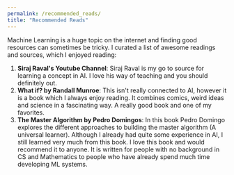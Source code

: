 ```yaml
---
permalink: /recommended_reads/
title: "Recommended Reads"
---
```


Machine Learning is a huge topic on the internet and finding good resources can sometimes be tricky. I curated a list of awesome readings and sources, which I enjoyed reading:

1. **Siraj Raval's Youtube Channel**: Siraj Raval is my go to source for learning a concept in AI. I love his way of teaching and you should definitely out.
2. **What if? by Randall Munroe**: This isn't really connected to AI, however it is a book which I always enjoy reading. It combines comics, weird ideas and science in a fascinating way. A really good book and one of my favorites.
3. **The Master Algorithm by Pedro Domingos**: In this book Pedro Domingo explores the different approaches to building the master algorithm (A universal learner). Although I already had quite some experience in AI, I still learned very much from this book. I love this book and would recommend it to anyone. It is written for people with no background in CS and Mathematics to people who have already spend much time developing ML systems.